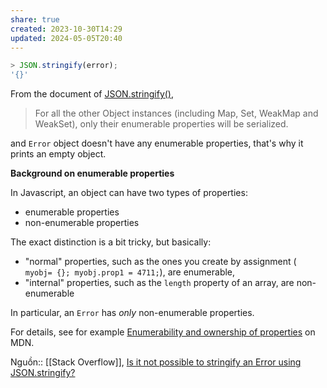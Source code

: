 ```yaml
---
share: true
created: 2023-10-30T14:29
updated: 2024-05-05T20:40
---
```

```javascript
> JSON.stringify(error);
'{}'
```

From the document of [JSON.stringify()](https://developer.mozilla.org/en-US/docs/Web/JavaScript/Reference/Global_Objects/JSON/stringify),

> For all the other Object instances (including Map, Set, WeakMap and WeakSet), only their enumerable properties will be serialized.

and `Error` object doesn't have any enumerable properties, that's why it prints an empty object.

**Background on enumerable properties**

In Javascript, an object can have two types of properties:

- enumerable properties
- non-enumerable properties

The exact distinction is a bit tricky, but basically:

- "normal" properties, such as the ones you create by assignment ( `myobj= {}; myobj.prop1 = 4711;`), are enumerable,
- "internal" properties, such as the `length` property of an array, are non-enumerable

In particular, an `Error` has _only_ non-enumerable properties.

For details, see for example [Enumerability and ownership of properties](https://developer.mozilla.org/en-US/docs/Web/JavaScript/Enumerability_and_ownership_of_properties) on MDN.

Nguồn:: [[Stack Overflow]],  [Is it not possible to stringify an Error using JSON.stringify?](https://stackoverflow.com/a/50738205/3416774)